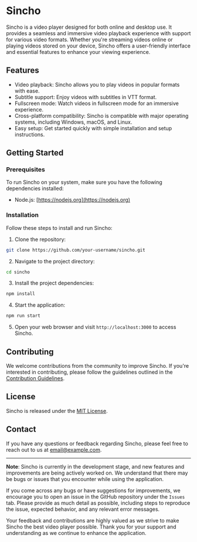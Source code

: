 # Sincho

Sincho is a video player designed for both online and desktop use. It provides a seamless and immersive video playback experience with support for various video formats. Whether you're streaming videos online or playing videos stored on your device, Sincho offers a user-friendly interface and essential features to enhance your viewing experience.

## Features

- Video playback: Sincho allows you to play videos in popular formats with ease.
- Subtitle support: Enjoy videos with subtitles in VTT format.
- Fullscreen mode: Watch videos in fullscreen mode for an immersive experience.
- Cross-platform compatibility: Sincho is compatible with major operating systems, including Windows, macOS, and Linux.
- Easy setup: Get started quickly with simple installation and setup instructions.

## Getting Started

### Prerequisites

To run Sincho on your system, make sure you have the following dependencies installed:

- Node.js: [https://nodejs.org](https://nodejs.org)

### Installation

Follow these steps to install and run Sincho:

1. Clone the repository:

```bash
git clone https://github.com/your-username/sincho.git
```

2. Navigate to the project directory:

```bash
cd sincho
```

3. Install the project dependencies:

```bash
npm install
```

4. Start the application:

```bash
npm run start
```

5. Open your web browser and visit `http://localhost:3000` to access Sincho.

## Contributing

We welcome contributions from the community to improve Sincho. If you're interested in contributing, please follow the guidelines outlined in the [Contribution Guidelines](CONTRIBUTING.md).

## License

Sincho is released under the [MIT License](LICENSE).

## Contact

If you have any questions or feedback regarding Sincho, please feel free to reach out to us at [email@example.com](mailto:email@example.com).

---

**Note**: Sincho is currently in the development stage, and new features and improvements are being actively worked on. We understand that there may be bugs or issues that you encounter while using the application. 

If you come across any bugs or have suggestions for improvements, we encourage you to open an issue in the GitHub repository under the `Issues` tab. Please provide as much detail as possible, including steps to reproduce the issue, expected behavior, and any relevant error messages. 

Your feedback and contributions are highly valued as we strive to make Sincho the best video player possible. Thank you for your support and understanding as we continue to enhance the application.